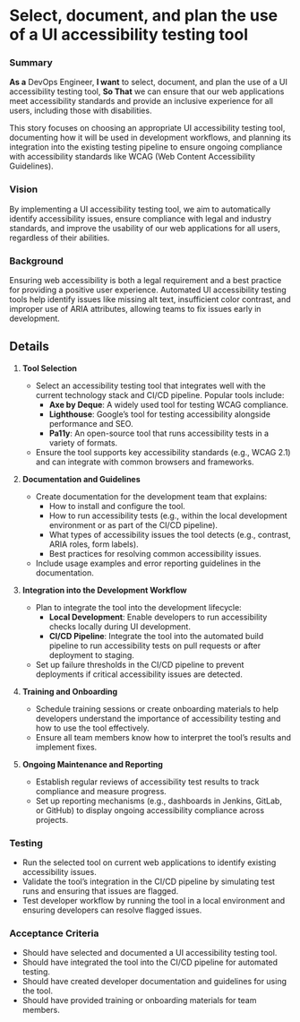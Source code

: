 
# Select, document, and plan the use of a UI accessibility testing tool
### Summary
**As a** DevOps Engineer, **I want** to select, document, and plan the use of a UI accessibility testing tool, **So That** we can ensure that our web applications meet accessibility standards and provide an inclusive experience for all users, including those with disabilities.

This story focuses on choosing an appropriate UI accessibility testing tool, documenting how it will be used in development workflows, and planning its integration into the existing testing pipeline to ensure ongoing compliance with accessibility standards like WCAG (Web Content Accessibility Guidelines).

### Vision
By implementing a UI accessibility testing tool, we aim to automatically identify accessibility issues, ensure compliance with legal and industry standards, and improve the usability of our web applications for all users, regardless of their abilities.

### Background
Ensuring web accessibility is both a legal requirement and a best practice for providing a positive user experience. Automated UI accessibility testing tools help identify issues like missing alt text, insufficient color contrast, and improper use of ARIA attributes, allowing teams to fix issues early in development.

## Details
1. **Tool Selection**
   - Select an accessibility testing tool that integrates well with the current technology stack and CI/CD pipeline. Popular tools include:
     - **Axe by Deque**: A widely used tool for testing WCAG compliance.
     - **Lighthouse**: Google’s tool for testing accessibility alongside performance and SEO.
     - **Pa11y**: An open-source tool that runs accessibility tests in a variety of formats.
   - Ensure the tool supports key accessibility standards (e.g., WCAG 2.1) and can integrate with common browsers and frameworks.

2. **Documentation and Guidelines**
   - Create documentation for the development team that explains:
     - How to install and configure the tool.
     - How to run accessibility tests (e.g., within the local development environment or as part of the CI/CD pipeline).
     - What types of accessibility issues the tool detects (e.g., contrast, ARIA roles, form labels).
     - Best practices for resolving common accessibility issues.
   - Include usage examples and error reporting guidelines in the documentation.

3. **Integration into the Development Workflow**
   - Plan to integrate the tool into the development lifecycle:
     - **Local Development**: Enable developers to run accessibility checks locally during UI development.
     - **CI/CD Pipeline**: Integrate the tool into the automated build pipeline to run accessibility tests on pull requests or after deployment to staging.
   - Set up failure thresholds in the CI/CD pipeline to prevent deployments if critical accessibility issues are detected.

4. **Training and Onboarding**
   - Schedule training sessions or create onboarding materials to help developers understand the importance of accessibility testing and how to use the tool effectively.
   - Ensure all team members know how to interpret the tool’s results and implement fixes.

5. **Ongoing Maintenance and Reporting**
   - Establish regular reviews of accessibility test results to track compliance and measure progress.
   - Set up reporting mechanisms (e.g., dashboards in Jenkins, GitLab, or GitHub) to display ongoing accessibility compliance across projects.

### Testing
- Run the selected tool on current web applications to identify existing accessibility issues.
- Validate the tool’s integration in the CI/CD pipeline by simulating test runs and ensuring that issues are flagged.
- Test developer workflow by running the tool in a local environment and ensuring developers can resolve flagged issues.

### Acceptance Criteria
- Should have selected and documented a UI accessibility testing tool.
- Should have integrated the tool into the CI/CD pipeline for automated testing.
- Should have created developer documentation and guidelines for using the tool.
- Should have provided training or onboarding materials for team members.
